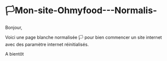 # :white_flag:Mon-site-Ohmyfood---Normalis-

Bonjour, 

Voici une page blanche normalisée :white_flag: pour bien commencer un site internet avec des paramètre internet réinitialisés.

A bientôt

